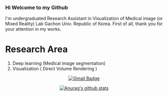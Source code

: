 ### Hi Welcome to my Github
I'm undergraduated Research Assistant in Visualization of Medical image (or Mixed Reality) Lab Gachon Univ. Republic of Korea.
First of all, thank you for your attention in my works.

# Research Area
1. Deep learning (Medical image segmentation)
2. Visualization ( Direct Volume Rendering )

<div align=center>

  [![Gmail Badge](https://img.shields.io/badge/Gmail-d14836?style=flat-square&logo=Gmail&logoColor=white&link=mailto:snugyun01@gmail.com)](mailto:jintopia1110@gmail.com)


  [![Anurag's github stats](https://github-readme-stats.vercel.app/api?username=Jintopia)](https://github.com/anuraghazra/github-readme-stats)
</div>
<!--
**Jintopia/Jintopia** is a ✨ _special_ ✨ repository because its `README.md` (this file) appears on your GitHub profile.

Here are some ideas to get you started:

- 🔭 I’m currently working on ...
- 🌱 I’m currently learning ...
- 👯 I’m looking to collaborate on ...
- 🤔 I’m looking for help with ...
- 💬 Ask me about ...
- 📫 How to reach me: ...
- 😄 Pronouns: ...
- ⚡ Fun fact: ...
-->

